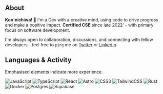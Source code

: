 <!--
**visua1hue/visua1hue** is a special repository because its `README.md` (this file) appears on your GitHub profile.
-->

## About
**Kon'nichiwa! 💜** I'm a Dev with a creative mind, using code to drive progress and make a positive impact. **Certified CSE** since late 2022' - with primary focus on software development.

I'm always open to collaboration, discussions, and connecting with fellow developers - feel free to `ping` me on [Twitter](https://twitter.com/visua1hue) or [LinkedIn](https://www.linkedin.com/in/michaelhuebel/).


## Languages & Activity
Emphasised elements indicate more experience.

![JavaScript](https://img.shields.io/badge/javascript-%23000000.svg?style=for-the-badge&logo=javascript&logoColor=white&color=2f81f7)
![TypeScript](https://img.shields.io/badge/typescript-%23000000.svg?style=for-the-badge&logo=typescript&logoColor=white)
![React](https://img.shields.io/badge/react-%23000000.svg?style=for-the-badge&logo=react&logoColor=white)
![Astro](https://img.shields.io/badge/astro-%23000000.svg?style=for-the-badge&logo=astro&logoColor=white&color=2f81f7)
![CSS3](https://img.shields.io/badge/css-%23000000.svg?style=for-the-badge&logo=css3&logoColor=white&color=2f81f7)
![TailwindCSS](https://img.shields.io/badge/tailwindcss-%23000000.svg?style=for-the-badge&logo=tailwind-css&logoColor=white)
![Rust](https://img.shields.io/badge/rust-%23000000.svg?style=for-the-badge&logo=rust&logoColor=white&color=2f81f7)
![Docker](https://img.shields.io/badge/docker-%23000000.svg?style=for-the-badge&logo=docker&logoColor=white)
![Postgres](https://img.shields.io/badge/postgres-%23000000.svg?style=for-the-badge&logo=postgresql&logoColor=white&color=2f81f7)
![Supabase](https://img.shields.io/badge/supabase-%23000000.svg?style=for-the-badge&logo=supabase&logoColor=white)
